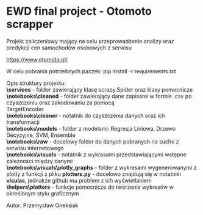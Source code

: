 # EWD final project - Otomoto scrapper

Projekt zaliczeniowy mający na celu przeprowadzenie analizy oraz predykcji cen samochodów osobowych z serwisu   

https://www.otomoto.pl/

W celu pobrania potrzebnych paczek: pip install -r requirements.txt  

Opis struktury projektu:  
**\services** - folder zawierający klasę scrapy.Spider oraz klasy pomocnicze  
**\notebooks\cleaned** - folder zawierający dane zapisane w formie .csv po czyszczeniu oraz zakodowaniu za pomocą  
TargetEncoder  
**\notebooks\cleaner** - notatnik do czyszczenia danych oraz ich transformacji  
**\notebooks\models** - folder z modelami: Regresja Liniowa, Drzewo Decyzyjne, SVM, Ensemble  
**\notebooks\raw** - docelowy folder do danych pobranych na sucho z serwisu internetowego  
**\notebooks\visuals** - notatnik z wykrasami przedstawiającymi wstępne zależności między danymi  
**\notebooks\visuals\plotly_graphs** - folder z wykresami wygenerowanymi z plotly z funkcji z pliku **plotters.py** - 
docelowo znajdują się w notatniki **visulas**, jednakże github ma problem z ich wyświetlaniem  
**\helpers\plotters** - funkcje pomocnicze do tworzenia wykresów w określonym stylu graficznym

Autor: Przemysław Oneksiak

